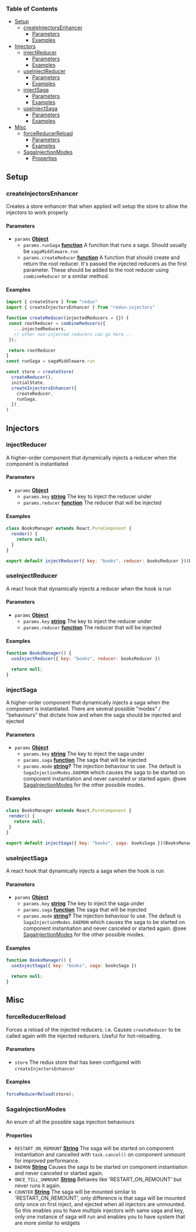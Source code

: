 <!-- Generated by documentation.js. Update this documentation by updating the source code. -->

### Table of Contents

-   [Setup][1]
    -   [createInjectorsEnhancer][2]
        -   [Parameters][3]
        -   [Examples][4]
-   [Injectors][5]
    -   [injectReducer][6]
        -   [Parameters][7]
        -   [Examples][8]
    -   [useInjectReducer][9]
        -   [Parameters][10]
        -   [Examples][11]
    -   [injectSaga][12]
        -   [Parameters][13]
        -   [Examples][14]
    -   [useInjectSaga][15]
        -   [Parameters][16]
        -   [Examples][17]
-   [Misc][18]
    -   [forceReducerReload][19]
        -   [Parameters][20]
        -   [Examples][21]
    -   [SagaInjectionModes][22]
        -   [Properties][23]

## Setup




### createInjectorsEnhancer

Creates a store enhancer that when applied will setup the store to allow the
injectors to work properly

#### Parameters

-   `params` **[Object][24]** 
    -   `params.runSaga` **[function][25]** A function that runs a saga. Should usually be `sagaMiddleware.run`
    -   `params.createReducer` **[function][25]** A function that should create and
        return the root reducer. It's passed the injected reducers as the first
        parameter. These should be added to the root reducer using `combineReducer`
        or a similar method.

#### Examples

```javascript
import { createStore } from "redux"
import { createInjectorsEnhancer } from "redux-injectors"

function createReducer(injectedReducers = {}) {
 const rootReducer = combineReducers({
   ...injectedReducers,
   // other non-injected reducers can go here...
 });

 return rootReducer
}
const runSaga = sagaMiddleware.run

const store = createStore(
  createReducer(),
  initialState,
  createInjectorsEnhancer({
    createReducer,
    runSaga,
  })
)
```

## Injectors




### injectReducer

A higher-order component that dynamically injects a reducer when the
component is instantiated

#### Parameters

-   `params` **[Object][24]** 
    -   `params.key` **[string][26]** The key to inject the reducer under
    -   `params.reducer` **[function][25]** The reducer that will be injected

#### Examples

```javascript
class BooksManager extends React.PureComponent {
  render() {
    return null;
  }
}

export default injectReducer({ key: "books", reducer: booksReducer })(BooksManager)
```

### useInjectReducer

A react hook that dynamically injects a reducer when the hook is run

#### Parameters

-   `params` **[Object][24]** 
    -   `params.key` **[string][26]** The key to inject the reducer under
    -   `params.reducer` **[function][25]** The reducer that will be injected

#### Examples

```javascript
function BooksManager() {
  useInjectReducer({ key: "books", reducer: booksReducer })

  return null;
}
```

### injectSaga

A higher-order component that dynamically injects a saga when the component
is instantiated. There are several possible "modes" / "behaviours" that
dictate how and when the saga should be injected and ejected

#### Parameters

-   `params` **[Object][24]** 
    -   `params.key` **[string][26]** The key to inject the saga under
    -   `params.saga` **[function][25]** The saga that will be injected
    -   `params.mode` **[string][26]?** The injection behaviour to use. The default is
        `SagaInjectionModes.DAEMON` which causes the saga to be started on component
        instantiation and never canceled or started again. @see
        [SagaInjectionModes][22] for the other possible modes.

#### Examples

```javascript
class BooksManager extends React.PureComponent {
 render() {
   return null;
 }
}

export default injectSaga({ key: "books", saga: booksSaga })(BooksManager)
```

### useInjectSaga

A react hook that dynamically injects a saga when the hook is run

#### Parameters

-   `params` **[Object][24]** 
    -   `params.key` **[string][26]** The key to inject the saga under
    -   `params.saga` **[function][25]** The saga that will be injected
    -   `params.mode` **[string][26]?** The injection behaviour to use. The default is
        `SagaInjectionModes.DAEMON` which causes the saga to be started on component
        instantiation and never canceled or started again. @see
        [SagaInjectionModes][22] for the other possible modes.

#### Examples

```javascript
function BooksManager() {
  useInjectSaga({ key: "books", saga: booksSaga })

  return null;
}
```

## Misc




### forceReducerReload

Forces a reload of the injected reducers. i.e. Causes `createReducer` to be
called again with the injected reducers. Useful for hot-reloading.

#### Parameters

-   `store`  The redux store that has been configured with
                     `createInjectorsEnhancer`

#### Examples

```javascript
forceReducerReload(store);
```

### SagaInjectionModes

An enum of all the possible saga injection behaviours

#### Properties

-   `RESTART_ON_REMOUNT` **[String][26]** The saga will be started on component instantiation and cancelled with
    `task.cancel()` on component unmount for improved performance.
-   `DAEMON` **[String][26]** Causes the saga to be started on component instantiation and never canceled
    or started again.
-   `ONCE_TILL_UNMOUNT` **[String][26]** Behaves like 'RESTART_ON_REMOUNT' but never runs it again.
-   `COUNTER` **[String][26]** The saga will be mounted similar to 'RESTART_ON_REMOUNT', only difference is that
    saga will be mounted only once on first inject, and ejected when all injectors are unmounted.
    So this enables you to have multiple injectors with same saga and key, only one instance of saga will run
    and enables you to have system that are more similar to widgets

[1]: #setup

[2]: #createinjectorsenhancer

[3]: #parameters

[4]: #examples

[5]: #injectors

[6]: #injectreducer

[7]: #parameters-1

[8]: #examples-1

[9]: #useinjectreducer

[10]: #parameters-2

[11]: #examples-2

[12]: #injectsaga

[13]: #parameters-3

[14]: #examples-3

[15]: #useinjectsaga

[16]: #parameters-4

[17]: #examples-4

[18]: #misc

[19]: #forcereducerreload

[20]: #parameters-5

[21]: #examples-5

[22]: #sagainjectionmodes

[23]: #properties

[24]: https://developer.mozilla.org/docs/Web/JavaScript/Reference/Global_Objects/Object

[25]: https://developer.mozilla.org/docs/Web/JavaScript/Reference/Statements/function

[26]: https://developer.mozilla.org/docs/Web/JavaScript/Reference/Global_Objects/String
